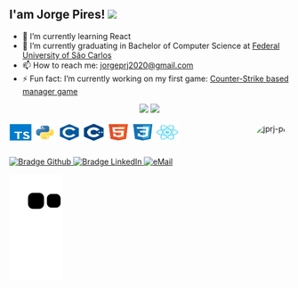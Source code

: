## I'am Jorge Pires! <img src="https://s1.static.brasilescola.uol.com.br/be/conteudo/images/2-bandeira-do-brasil.jpg" width=25> 

- 🌱 I’m currently learning React
- 🔭 I’m currently graduating in Bachelor of Computer Science at [Federal University of São Carlos](http://bcc.dc.ufscar.br)
- 📫 How to reach me: jorgeprj2020@gmail.com
- ⚡ Fun fact: I’m currently working on my first game: [Counter-Strike based manager game](https://github.com/jorgeprj/CSmanager)


<div align="center">
  <img height="180em" src="https://github-readme-stats.vercel.app/api?username=jorgeprj&show_icons=true&theme=midnight-purple&include_all_commits=true&count_private=true"/>
  <img height="180em" src="https://github-readme-stats.vercel.app/api/top-langs/?username=jorgeprj&layout=compact&theme=midnight-purple&show_icons=true"/>
</div>
<div style="display: inline_block"><br>
  <img align="center" alt="jprj-Ts" height="30" width="40" src="https://raw.githubusercontent.com/devicons/devicon/master/icons/typescript/typescript-plain.svg">
  <img align="center" alt="jprj-Python" height="30" width="40" src="https://raw.githubusercontent.com/devicons/devicon/master/icons/python/python-original.svg">
  <img align="center" alt="jprj-C" height="30" width="40" src="https://raw.githubusercontent.com/devicons/devicon/master/icons/c/c-plain.svg">
  <img align="center" alt="jprj-C++" height="30" width="40" src="https://raw.githubusercontent.com/devicons/devicon/master/icons/cplusplus/cplusplus-plain.svg">
  <img align="center" alt="jprj-HTML" height="30" width="40" src="https://raw.githubusercontent.com/devicons/devicon/master/icons/html5/html5-original.svg">
  <img align="center" alt="jprj-CSS" height="30" width="40" src="https://raw.githubusercontent.com/devicons/devicon/master/icons/css3/css3-original.svg">
  <img align="center" alt="jprj-CSS" height="30" width="40" src="https://raw.githubusercontent.com/devicons/devicon/master/icons/react/react-original.svg">

  <img align="right" alt="jprj-pic" height="150" style="border-radius:50px;" src="https://avatars.githubusercontent.com/u/93738600?v=4">
</div>
  
  ##
 
<div> 
    <a href="https://github.com/jorgeprj" target="_blank">
        <img src="https://img.shields.io/badge/-Github-000?logo=github&style=for-the-badge&logoColor=white" alt="Bradge Github" />
    </a>
    <a href="https://www.linkedin.com/in/jorgeprj" target="_blank">
        <img src="https://img.shields.io/badge/-LinkedIn-0077B5?logo=linkedin&style=for-the-badge&logoColor=white" alt="Bradge LinkedIn" />
    </a>
    <a href="mailto:jorgeprj2020@gmail.com-">
        <img alt="eMail" src="https://img.shields.io/badge/jorgeprj2020@gmail.com-D14836?style=for-the-badge&logo=gmail&logoColor=white" />
    </a>
</p>


  ![Snake animation](https://github.com/jorgeprj/jorgeprj/blob/output/github-contribution-grid-snake.svg)

</div>
